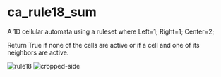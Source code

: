# ca_rule18_sum
A 1D cellular automata using a ruleset where Left=1; Right=1; Center=2;

Return True if none of the cells are active or if a cell and one of its neighbors are active.

![rule18](https://user-images.githubusercontent.com/25379378/79908302-dac47b00-83cf-11ea-905c-40a28f98750b.png)
![cropped-side](https://user-images.githubusercontent.com/25379378/79915662-3d237880-83dc-11ea-865c-a99b8ab81ec1.png)
